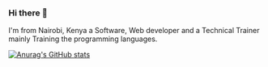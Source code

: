 ### Hi there 👋

I'm from Nairobi, Kenya a Software, Web developer and a Technical Trainer mainly Training the programming languages.

[![Anurag's GitHub stats](https://github-readme-stats.vercel.app/api?username=Edouma)](https://github.com/anuraghazra/github-readme-stats)
